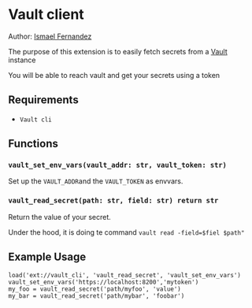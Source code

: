 # Vault client

Author: [Ismael Fernandez](https://github.com/ismferd)

The purpose of this extension is to easily fetch secrets from a [Vault](https://www.vaultproject.io/) instance

You will be able to reach vault and get your secrets using a token

## Requirements

- `Vault cli`

## Functions

### `vault_set_env_vars(vault_addr: str, vault_token: str)`

Set up the `VAULT_ADDR`and the `VAULT_TOKEN` as envvars.

### `vault_read_secret(path: str, field: str) return str`

Return the value of your secret.

Under the hood, it is doing te command `vault read -field=$fiel $path"`

## Example Usage

```
load('ext://vault_cli', 'vault_read_secret', 'vault_set_env_vars')
vault_set_env_vars('https://localhost:8200','mytoken')
my_foo = vault_read_secret('path/myfoo', 'value')
my_bar = vault_read_secret('path/mybar', 'foobar')
```